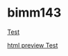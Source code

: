 # bimm143

[Test](https://github.com/yanliang1993/bimm143/blob/master/rstudio_report.md)

[html preview Test](http://htmlpreview.github.io/?https://github.com/yanliang1993/bimm143/blob/master/rstudio_report.html)

